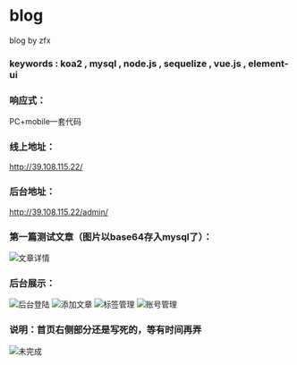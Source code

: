 # blog  

blog by zfx  


### keywords : koa2 , mysql , node.js , sequelize , vue.js , element-ui

### 响应式：
PC+mobile一套代码

### 线上地址：
http://39.108.115.22/

### 后台地址：
http://39.108.115.22/admin/

### 第一篇测试文章（图片以base64存入mysql了）：
![文章详情](https://github.com/fuxingZhang/blog/tree/master/img/文章详情.jpg)

### 后台展示：

![后台登陆](https://github.com/fuxingZhang/blog/tree/master/img/后台登陆.jpg)
![添加文章](https://github.com/fuxingZhang/blog/tree/master/img/添加文章.jpg)
![标签管理](https://github.com/fuxingZhang/blog/tree/master/img/标签管理.jpg)
![账号管理](https://github.com/fuxingZhang/blog/tree/master/img/账号管理.jpg)

### 说明：首页右侧部分还是写死的，等有时间再弄

![未完成](https://github.com/fuxingZhang/blog/tree/master/img/未完成.jpg)